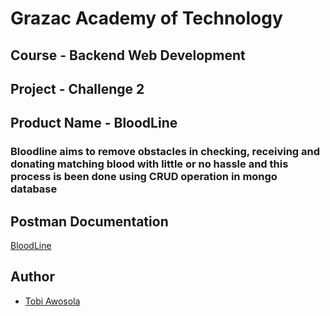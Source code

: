 # Grazac Academy of Technology

## Course - Backend Web Development

## Project - Challenge 2

## Product Name - BloodLine

### Bloodline aims to remove obstacles in checking, receiving and donating matching blood with little or no hassle and this process is been done using CRUD operation in mongo database

## Postman Documentation

[BloodLine](https://documenter.getpostman.com/view/19291153/UVkqqZNJ)

## Author

- [Tobi Awosola](https://www.github.com/olatocode)
